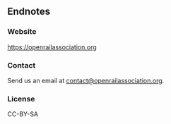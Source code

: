 ## Endnotes

### Website

https://openrailassociation.org

### Contact

Send us an email at contact@openrailassociation.org.

### License

CC-BY-SA
